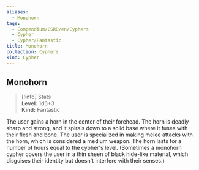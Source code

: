 ```yaml
---
aliases:
  - Monohorn
tags:
  - Compendium/CSRD/en/Cyphers
  - Cypher
  - Cypher/Fantastic
title: Monohorn
collection: Cyphers
kind: Cypher
---
```

## Monohorn  
>[!info] Stats  
> **Level:** 1d6+3  
> **Kind:** Fantastic
  
The user gains a horn in the center of their forehead. The horn is deadly sharp and strong, and it spirals down to a solid base where it fuses with their flesh and bone. The user is specialized in making melee attacks with the horn, which is considered a medium weapon. The horn lasts for a number of hours equal to the cypher's level. (Sometimes a monohorn cypher covers the user in a thin sheen of black hide-like material, which disguises their identity but doesn't interfere with their senses.)
